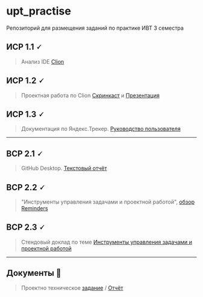 # upt_practise
Репозиторий для размещения заданий по практике ИВТ 3 семестра

## ИСР 1.1 🗸

> Анализ IDE [Clion](https://github.com/riki163/Practice2-2022/blob/main/1.1/1.1.pdf)


## ИСР 1.2 🗸

>Проектная работа по Clion [Скринкаст]() и [Презентация]()

## ИСР 1.3 🗸

>Документация по Яндекс.Трекер.
[Руководство пользователя](https://github.com/riki163/Practice2-2022/blob/main/1.3/1.3.pdf)
-------------------------------------

## ВСР 2.1 🗸

>GitHub Desktop.
[Текстовый отчёт](https://github.com/riki163/Practice2-2022/blob/main/2.1/2.1.pdf)

## ВСР 2.2 🗸

>"Инструменты управления задачами и проектной работой",  [обзор Reminders](https://github.com/riki163/Practice2-2022/blob/main/2.2/2.2.pdf)
    
    
## ВСР 2.3 🗸

> Стендовый доклад по теме [Инструменты управления задачами и проектной работой](https://github.com/riki163/Practice2-2022/blob/main/2.3/2.3.pdf)

-------------------------------------

## Документы 📂

> Проектно техническое [задание]()
> / [Отчёт]()
